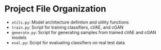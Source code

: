 # Project File Organization

- `utils.py`: Model architecture defintion and utility functions
- `train.py`: Script for training classifiers, cVAE, and cGAN
- `generate.py`: Script for generating samples from trained cVAE and cGAN models
- `eval.py`: Script for evaluating classifiers on real test data
